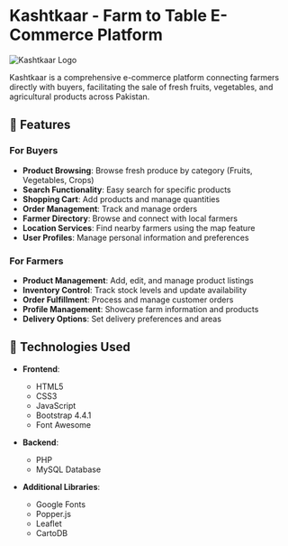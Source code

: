 # Kashtkaar - Farm to Table E-Commerce Platform

![Kashtkaar Logo](kashtkaar_logo.png)

Kashtkaar is a comprehensive e-commerce platform connecting farmers directly with buyers, facilitating the sale of fresh fruits, vegetables, and agricultural products across Pakistan.

## 🌾 Features

### For Buyers
- **Product Browsing**: Browse fresh produce by category (Fruits, Vegetables, Crops)
- **Search Functionality**: Easy search for specific products
- **Shopping Cart**: Add products and manage quantities
- **Order Management**: Track and manage orders
- **Farmer Directory**: Browse and connect with local farmers
- **Location Services**: Find nearby farmers using the map feature
- **User Profiles**: Manage personal information and preferences

### For Farmers
- **Product Management**: Add, edit, and manage product listings
- **Inventory Control**: Track stock levels and update availability
- **Order Fulfillment**: Process and manage customer orders
- **Profile Management**: Showcase farm information and products
- **Delivery Options**: Set delivery preferences and areas

## 🚀 Technologies Used

- **Frontend**:
  - HTML5
  - CSS3
  - JavaScript
  - Bootstrap 4.4.1
  - Font Awesome

- **Backend**:
  - PHP
  - MySQL Database

- **Additional Libraries**:
  - Google Fonts
  - Popper.js
  - Leaflet
  - CartoDB




